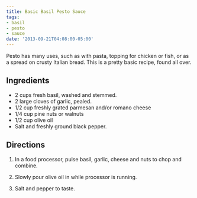 ```yaml
---
title: Basic Basil Pesto Sauce
tags:
- basil
- pesto
- sauce
date: '2013-09-21T04:08:00-05:00'
---
```

Pesto has many uses, such as with pasta, topping for chicken or
fish, or as a spread on crusty Italian bread. This is a pretty basic
recipe, found all over.


## Ingredients

* 2 cups fresh basil, washed and stemmed.
* 2 large cloves of garlic, pealed.
* 1/2 cup freshly grated parmesan and/or romano cheese
* 1/4 cup pine nuts or walnuts
* 1/2 cup olive oil
* Salt and freshly ground black pepper.

## Directions

1. In a food processor, pulse basil, garlic, cheese and nuts to chop and combine.

2. Slowly pour olive oil in while processor is running.

3. Salt and pepper to taste.
